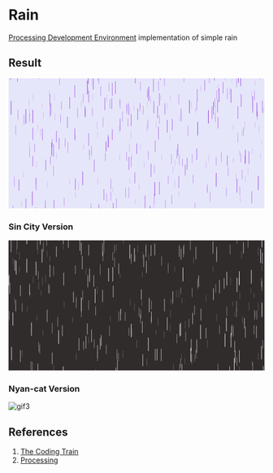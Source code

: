 # Rain

[Processing Development Environment][processing] implementation of simple rain


## Result

![gif1][gif1]

### Sin City Version

![gif2][gif2]

### Nyan-cat Version

![gif3][gif3]


## References

1. [The Coding Train][thecodetrain]
2. [Processing][reference]

[gif1]: https://github.com/tacsio/stranger-codes/raw/master/rain/rain1.gif
[gif2]: https://github.com/tacsio/stranger-codes/raw/master/rain/rain2.gif
[gif3]: https://github.com/tacsio/stranger-codes/raw/master/rain/rain3.gif


[processing]: https://processing.org/
[reference]: https://processing.org/reference/
[thecodetrain]: https://thecodingtrain.com/